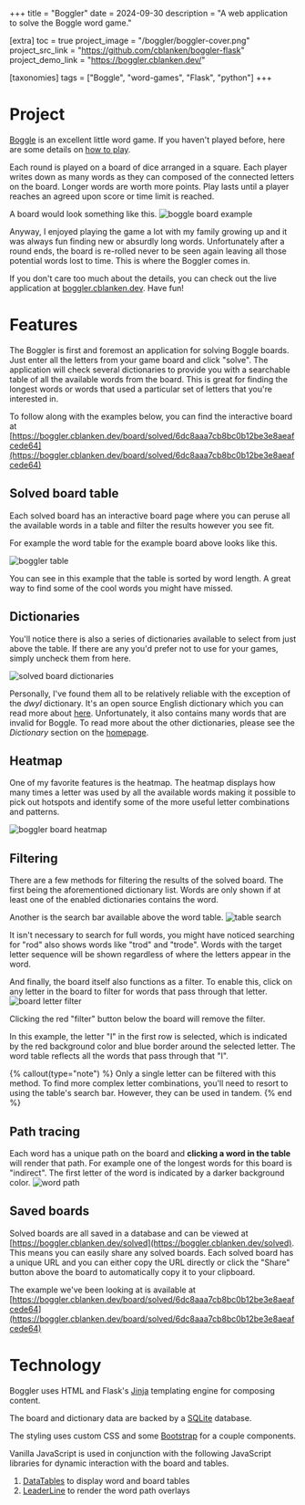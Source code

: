 +++
title = "Boggler"
date = 2024-09-30
description = "A web application to solve the Boggle word game."

[extra]
toc = true
project_image = "/boggler/boggler-cover.png"
project_src_link = "https://github.com/cblanken/boggler-flask"
project_demo_link = "https://boggler.cblanken.dev/"

[taxonomies]
tags = ["Boggle", "word-games", "Flask", "python"]
+++

# Project
[Boggle](https://en.wikipedia.org/wiki/Boggle) is an excellent little word
game. If you haven't played before, here are some details on [how to
play](https://en.wikipedia.org/wiki/Boggle#Rules).

Each round is played on a board of dice arranged in a square. Each player
writes down as many words as they can composed of the connected letters on the
board. Longer words are worth more points. Play lasts until a player reaches an
agreed upon score or time limit is reached.

A board would look something like this.
![boggle board example](/images/boggler/boggler_board.png)

Anyway, I enjoyed playing the game a lot with my family growing up and it was
always fun finding new or absurdly long words. Unfortunately after a round
ends, the board is re-rolled never to be seen again leaving all those potential
words lost to time. This is where the Boggler comes in.

If you don't care too much about the details, you can check out the live
application at [boggler.cblanken.dev](https://boggler.cblanken.dev). Have fun!

# Features
The Boggler is first and foremost an application for solving Boggle boards.
Just enter all the letters from your game board and click "solve". The
application will check several dictionaries to provide you with a
searchable table of all the available words from the board. This is great for
finding the longest words or words that used a particular set of letters that
you're interested in.


To follow along with the examples below, you can find the interactive board at
[https://boggler.cblanken.dev/board/solved/6dc8aaa7cb8bc0b12be3e8aeafcede64](https://boggler.cblanken.dev/board/solved/6dc8aaa7cb8bc0b12be3e8aeafcede64)

## Solved board table
Each solved board has an interactive board page where you can peruse all the
available words in a table and filter the results however you see fit.

For example the word table for the example board above looks like this.

![boggler table](/images/boggler/boggler_table.png)

You can see in this example that the table is sorted by word length. A great
way to find some of the cool words you might have missed.

## Dictionaries
You'll notice there is also a series of dictionaries available to select from
just above the table. If there are any you'd prefer not to use for your games,
simply uncheck them from here.

![solved board dictionaries](/images/boggler/dicts.png)

Personally, I've found them all to be relatively reliable with the exception of
the _dwyl_ dictionary. It's an open source English dictionary which you can
read more about [here](https://github.com/dwyl/english-words). Unfortunately,
it also contains many words that are invalid for Boggle. To read more about the
other dictionaries, please see the _Dictionary_ section on the
[homepage](https://boggler.cblanken.dev/board).


## Heatmap
One of my favorite features is the heatmap. The heatmap displays how many
times a letter was used by all the available words making it possible to pick
out hotspots and identify some of the more useful letter combinations and
patterns.

![boggler board heatmap](/images/boggler/boggler_heatmap.png)

## Filtering
There are a few methods for filtering the results of the solved board. The
first being the aforementioned dictionary list. Words are only shown if at
least one of the enabled dictionaries contains the word.

Another is the search bar available above the word table.
![table search](/images/boggler/table_search_rod.png)

It isn't necessary to search for full words, you might have noticed searching
for "rod" also shows words like "trod" and "trode". Words with the target
letter sequence will be shown regardless of where the letters appear in the
word.

And finally, the board itself also functions as a filter. To enable this, click
on any letter in the board to filter for words that pass through that letter.
![board letter filter](/images/boggler/letter_filter.png)

Clicking the red "filter" button below the board will remove the filter.

In this example, the letter "I" in the first row is selected, which is
indicated by the red background color and blue border around the selected
letter. The word table reflects all the words that pass through that "I".

{% callout(type="note") %}
Only a single letter can be filtered with this
method. To find more complex letter combinations, you'll need to resort to
using the table's search bar. However, they can be used in tandem.
{% end %}

## Path tracing
Each word has a unique path on the board and __clicking a word in the table__ will
render that path. For example one of the longest words for this board is
"indirect". The first letter of the word is indicated by a darker background
color. ![word path](/images/boggler/word_path.png)

## Saved boards

Solved boards are all saved in a database and can be viewed at
[https://boggler.cblanken.dev/solved](https://boggler.cblanken.dev/solved).
This means you can easily share any solved boards. Each solved board has a
unique URL and you can either copy the URL directly or click the "Share" button
above the board to automatically copy it to your clipboard.

The example we've been looking at is available at
[https://boggler.cblanken.dev/board/solved/6dc8aaa7cb8bc0b12be3e8aeafcede64](https://boggler.cblanken.dev/board/solved/6dc8aaa7cb8bc0b12be3e8aeafcede64)

# Technology
Boggler uses HTML and Flask's
[Jinja](https://flask.palletsprojects.com/en/2.3.x/templating/) templating
engine for composing content.

The board and dictionary data are backed by a [SQLite](https://www.sqlite.org) database.

The styling uses custom CSS and some [Bootstrap](https://getbootstrap.com) for a
couple components. 

Vanilla JavaScript is used in conjunction with the following JavaScript
libraries for dynamic interaction with the board and tables.
1. [DataTables](https://datatables.net) to display word and board tables
2. [LeaderLine](https://anseki.github.io/leader-line/) to render the word path overlays

